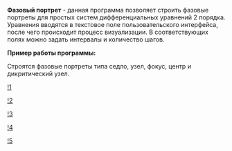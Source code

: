 **Фазовый портрет** - данная программа позволяет строить фазовые портреты для простых систем дифференциальных уравнений 2 порядка. Уравнения вводятся в текстовое поле пользовательского интерфейса, после чего происходит процесс визуализации. В соответствующих полях можно задать интервалы и количество шагов.

**Пример работы программы:**

Строятся фазовые портреты типа седло, узел, фокус, центр и дикритический узел.

[!1](../images/2/седло.png)

[!2](../images/2/узел.png)

[!3](../images/2/фокус.png)

[!4](../images/2/центр.png)

[!5](../images/2/Дикритический%20узел.png)
